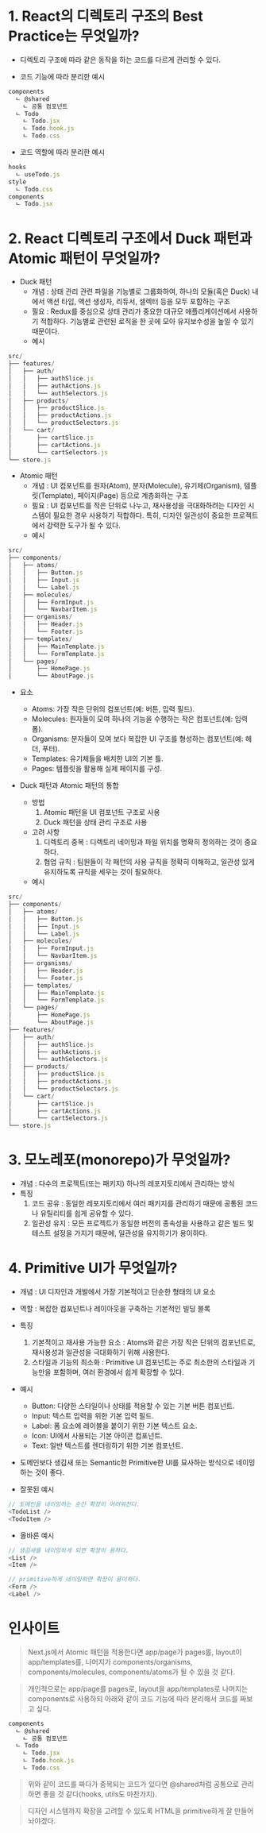 # 1. React의 디렉토리 구조의 Best Practice는 무엇일까?

- 디렉토리 구조에 따라 같은 동작을 하는 코드를 다르게 관리할 수 있다.

- 코드 기능에 따라 분리한 예시
```js
components
  ㄴ @shared
    ㄴ 공통 컴포넌트
  ㄴ Todo
    ㄴ Todo.jsx
    ㄴ Todo.hook.js
    ㄴ Todo.css
```

- 코드 역할에 따라 분리한 예시
```js
hooks
  ㄴ useTodo.js
style
  ㄴ Todo.css
components
  ㄴ Todo.jsx
```

# 2. React 디렉토리 구조에서 Duck 패턴과 Atomic 패턴이 무엇일까?

- Duck 패턴
  - 개념 : 상태 관리 관련 파일을 기능별로 그룹화하여, 하나의 모듈(혹은 Duck) 내에서 액션 타입, 액션 생성자, 리듀서, 셀렉터 등을 모두 포함하는 구조
  - 필요 : Redux를 중심으로 상태 관리가 중요한 대규모 애플리케이션에서 사용하기 적합하다. 기능별로 관련된 로직을 한 곳에 모아 유지보수성을 높일 수 있기 때문이다.
  - 예시
```js
src/
├── features/
│   ├── auth/
│   │   ├── authSlice.js
│   │   ├── authActions.js
│   │   └── authSelectors.js
│   ├── products/
│   │   ├── productSlice.js
│   │   ├── productActions.js
│   │   └── productSelectors.js
│   └── cart/
│       ├── cartSlice.js
│       ├── cartActions.js
│       └── cartSelectors.js
└── store.js

```

- Atomic 패턴
  - 개념 : UI 컴포넌트를 원자(Atom), 분자(Molecule), 유기체(Organism), 템플릿(Template), 페이지(Page) 등으로 계층화하는 구조
  - 필요 : UI 컴포넌트를 작은 단위로 나누고, 재사용성을 극대화하려는 디자인 시스템이 필요한 경우 사용하기 적합하다. 특히, 디자인 일관성이 중요한 프로젝트에서 강력한 도구가 될 수 있다.
  - 예시
```js
src/
├── components/
│   ├── atoms/
│   │   ├── Button.js
│   │   ├── Input.js
│   │   └── Label.js
│   ├── molecules/
│   │   ├── FormInput.js
│   │   └── NavbarItem.js
│   ├── organisms/
│   │   ├── Header.js
│   │   └── Footer.js
│   ├── templates/
│   │   ├── MainTemplate.js
│   │   └── FormTemplate.js
│   └── pages/
│       ├── HomePage.js
│       └── AboutPage.js

```
  - 요소
    - Atoms: 가장 작은 단위의 컴포넌트(예: 버튼, 입력 필드).
    - Molecules: 원자들이 모여 하나의 기능을 수행하는 작은 컴포넌트(예: 입력 폼).
    - Organisms: 분자들이 모여 보다 복잡한 UI 구조를 형성하는 컴포넌트(예: 헤더, 푸터).
    - Templates: 유기체들을 배치한 UI의 기본 틀.
    - Pages: 템플릿을 활용해 실제 페이지를 구성.

- Duck 패턴과 Atomic 패턴의 통합
  - 방법
    1. Atomic 패턴을 UI 컴포넌트 구조로 사용
    2. Duck 패턴을 상태 관리 구조로 사용
  - 고려 사항
    1. 디렉토리 중복 : 디렉토리 네이밍과 파일 위치를 명확히 정의하는 것이 중요하다.
    2. 협업 규칙 : 팀원들이 각 패턴의 사용 규칙을 정확히 이해하고, 일관성 있게 유지하도록 규칙을 세우는 것이 필요하다. 
  - 예시
```js
src/
├── components/
│   ├── atoms/
│   │   ├── Button.js
│   │   ├── Input.js
│   │   └── Label.js
│   ├── molecules/
│   │   ├── FormInput.js
│   │   └── NavbarItem.js
│   ├── organisms/
│   │   ├── Header.js
│   │   └── Footer.js
│   ├── templates/
│   │   ├── MainTemplate.js
│   │   └── FormTemplate.js
│   └── pages/
│       ├── HomePage.js
│       └── AboutPage.js
├── features/
│   ├── auth/
│   │   ├── authSlice.js
│   │   ├── authActions.js
│   │   └── authSelectors.js
│   ├── products/
│   │   ├── productSlice.js
│   │   ├── productActions.js
│   │   └── productSelectors.js
│   └── cart/
│       ├── cartSlice.js
│       ├── cartActions.js
│       └── cartSelectors.js
└── store.js
```

# 3. 모노레포(monorepo)가 무엇일까?
- 개념 : 다수의 프로젝트(또는 패키지) 하나의 레포지토리에서 관리하는 방식
- 특징
  1. 코드 공유 : 동일한 레포지토리에서 여러 패키지를 관리하기 때문에 공통된 코드나 유틸리티를 쉽게 공유할 수 있다.
  2. 일관성 유지 : 모든 프로젝트가 동일한 버전의 종속성을 사용하고 같은 빌드 및 테스트 설정을 가지기 때문에, 일관성을 유지하기가 용이하다.

# 4. Primitive UI가 무엇일까?
- 개념 : UI 디자인과 개발에서 가장 기본적이고 단순한 형태의 UI 요소
- 역할 : 복잡한 컴포넌트나 레이아웃을 구축하는 기본적인 빌딩 블록
- 특징
  1. 기본적이고 재사용 가능한 요소 : Atoms와 같은 가장 작은 단위의 컴포넌트로, 재사용성과 일관성을 극대화하기 위해 사용한다.
  2. 스타일과 기능의 최소화 : Primitive UI 컴포넌트는 주로 최소한의 스타일과 기능만을 포함하며, 여러 환경에서 쉽게 확장할 수 있다.
- 예시
  - Button: 다양한 스타일이나 상태를 적용할 수 있는 기본 버튼 컴포넌트.
  - Input: 텍스트 입력을 위한 기본 입력 필드.
  - Label: 폼 요소에 레이블을 붙이기 위한 기본 텍스트 요소.
  - Icon: UI에서 사용되는 기본 아이콘 컴포넌트.
  - Text: 일반 텍스트를 렌더링하기 위한 기본 컴포넌트.

- 도메인보다 생김새 또는 Semantic한 Primitive한 UI를 묘사하는 방식으로 네이밍하는 것이 좋다.

- 잘못된 예시
```js
// 도메인을 네이밍하는 순간 확장이 어려워진다.
<TodoList />
<TodoItem />
```

- 올바른 예시
```js
// 생김새를 네이밍하게 되면 확장이 용하다.
<List />
<Item />
```

```js
// primitive하게 네이밍하면 확장이 용이하다.
<Form />
<Label />
```

# 인사이트
>  Next.js에서 Atomic 패턴을 적용한다면 app/page가 pages를, layout이 app/templates를, 나머지가 components/organisms, components/molecules, components/atoms가 될 수 있을 것 같다.

> 개인적으로는 app/page를 pages로, layout을 app/templates로 나머지는 components로 사용하되 아래와 같이 코드 기능에 따라 분리해서 코드를 짜보고 싶다.
```js
components
  ㄴ @shared
    ㄴ 공통 컴포넌트
  ㄴ Todo
    ㄴ Todo.jsx
    ㄴ Todo.hook.js
    ㄴ Todo.css
```

> 위와 같이 코드를 짜다가 중복되는 코드가 있다면 @shared처럼 공통으로 관리하면 좋을 것 같다(hooks, utils도 마찬가지).

> 디자인 시스템까지 확장을 고려할 수 있도록 HTML을 primitive하게 잘 만들어놔야겠다.